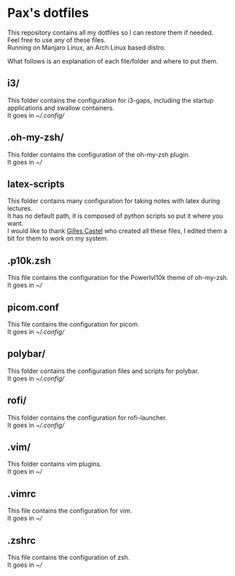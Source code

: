# Pax's dotfiles

This repository contains all my dotfiles so I can restore them if needed.<br/>
Feel free to use any of these files.<br/>
Running on Manjaro Linux, an Arch Linux based distro.<br/>

What follows is an explanation of each file/folder and where to put them.<br/>

## i3/
This folder contains the configuration for i3-gaps, including the startup applications and swallow containers.<br/>
It goes in *~/.config/*<br/>

## .oh-my-zsh/
This folder contains the configuration of the oh-my-zsh plugin.<br/>
It goes in *~/*<br/>

## latex-scripts
This folder contains many configuration for taking notes with latex during lectures.<br/>
It has no default path, it is composed of python scripts so put it where you want.<br/>
I would like to thank [Gilles Castel](https://castel.dev/post/lecture-notes-1/)  who created all these files, I edited them a bit for them to work on my system.

## .p10k.zsh
This file contains the configuration for the Powerlvl10k theme of oh-my-zsh.<br/>
It goes in *~/*<br/>

## picom.conf
This file contains the configuration for picom.<br/>
It goes in *~/.config/*<br/>

## polybar/
This folder contains the configuration files and scripts for polybar.<br/>
It goes in *~/.config/*<br/>

## rofi/
This folder contains the configuration for rofi-launcher.<br/>
It goes in *~/.config/*<br/>

## .vim/
This folder contains vim plugins.<br/>
It goes in *~/*<br/>

## .vimrc
This file contains the configuration for vim.<br/>
It goes in *~/*<br/>

## .zshrc
This file contains the configuration of zsh.<br/>
It goes in *~/*<br/>

